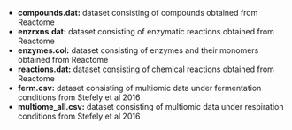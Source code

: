 + **compounds.dat:** dataset consisting of compounds obtained from Reactome
+ **enzrxns.dat:** dataset consisting of enzymatic reactions obtained from Reactome
+ **enzymes.col:** dataset consisting of enzymes and their monomers obtained from Reactome
+ **reactions.dat:** dataset consisting of chemical reactions obtained from Reactome
+ **ferm.csv:** dataset consisting of multiomic data under fermentation conditions from Stefely et al 2016
+ **multiome_all.csv:** dataset consisting of multiomic data under respiration conditions from Stefely et al 2016
